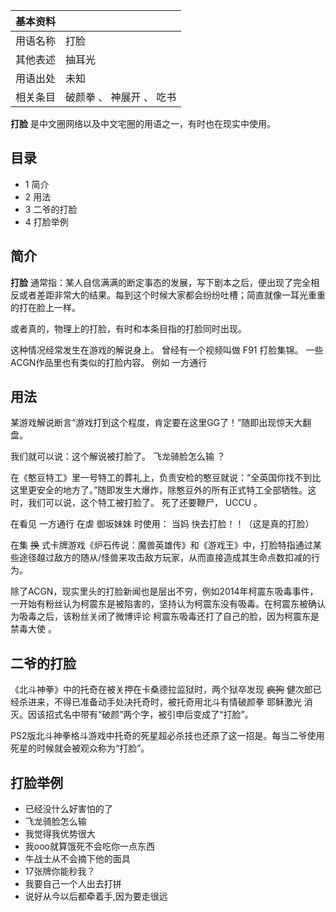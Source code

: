 |  **基本资料**  ||
|---|---|
|用语名称  |  打脸   |
|其他表述  |  抽耳光   |
|用语出处  |  未知   |
|相关条目  |  破颜拳  、  神展开  、  吃书   |
  
**打脸** 是中文圈网络以及中文宅圈的用语之一，有时也在现实中使用。

##  目录

  * 1  简介 
  * 2  用法 
  * 3  二爷的打脸 
  * 4  打脸举例 

##  简介

**打脸**
通常指：某人自信满满的断定事态的发展，写下剧本之后，便出现了完全相反或者差距非常大的结果。每到这个时候大家都会纷纷吐槽；简直就像一耳光重重的打在脸上一样。

或者真的，物理上的打脸，有时和本条目指的打脸同时出现。

这种情况经常发生在游戏的解说身上。  曾经有一个视频叫做  F91  打脸集锦。  一些ACGN作品里也有类似的打脸内容。  例如  一方通行

##  用法

某游戏解说断言“游戏打到这个程度，肯定要在这里GG了！”随即出现惊天大翻盘。

我们就可以说：这个解说被打脸了。  飞龙骑脸怎么输  ？

在《憨豆特工》里一号特工的葬礼上，负责安检的憨豆就说：“全英国你找不到比这里更安全的地方了。”随即发生大爆炸，除憨豆外的所有正式特工全部牺牲。这时，我们可以说，这个特工被打脸了。
死了还要鞭尸，  UCCU  。

在看见  一方通行  在虐  御坂妹妹  时使用：  当妈  快去打脸！！（这是真的打脸）

在集 ~~换~~
式卡牌游戏《炉石传说：魔兽英雄传》和《游戏王》中，打脸特指通过某些途径越过敌方的随从/怪兽来攻击敌方玩家，从而直接造成其生命点数扣减的行为。

除了ACGN，现实里头的打脸新闻也是层出不穷，例如2014年柯震东吸毒事件，一开始有粉丝认为柯震东是被陷害的，坚持认为柯震东没有吸毒。在柯震东被确认为吸毒之后，该粉丝关闭了微博评论
柯震东吸毒还打了自己的脸，因为柯震东是禁毒大使  。

##  二爷的打脸

《北斗神拳》中的托奇在被关押在卡桑德拉监狱时，两个狱卒发现 ~~疯狗~~ 健次郎已经杀进来，不得已准备动手处决托奇时，被托奇用北斗有情破颜拳  耶稣激光
消灭。因该招式名中带有“破颜”两个字，被引申后变成了“打脸”。

PS2版北斗神拳格斗游戏中托奇的死星超必杀技也还原了这一招是。每当二爷使用死星的时候就会被观众称为“打脸”。

##  打脸举例

  * 已经没什么好害怕的了 
  * 飞龙骑脸怎么输 
  * 我觉得我优势很大 
  * 我ooo就算饿死不会吃你一点东西 
  * 牛战士从不会摘下他的面具 
  * 17张牌你能秒我？ 
  * 我要自己一个人出去打拼 
  * 说好从今以后都牵着手,因为要走很远 

